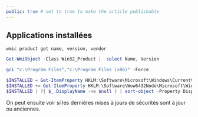```yaml
---
public: true # set to true to make the article publishable
---
```


## Applications installées

```shell
wmic product get name, version, vendor
```

```powershell
Get-WmiObject -Class Win32_Product |  select Name, Version

gci "c:\Program Files","c:\Program Files (x86)" -Force

$INSTALLED = Get-ItemProperty HKLM:\Software\Microsoft\Windows\CurrentVersion\Uninstall\* |  Select-Object DisplayName, DisplayVersion, InstallLocation
$INSTALLED += Get-ItemProperty HKLM:\Software\Wow6432Node\Microsoft\Windows\CurrentVersion\Uninstall\* | Select-Object DisplayName, DisplayVersion, InstallLocation
$INSTALLED | ?{ $_.DisplayName -ne $null } | sort-object -Property DisplayName -Unique | Format-Table -AutoSize
```

On peut ensuite voir si les dernières mises à jours de sécurités sont à jour ou anciennes.
